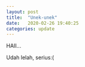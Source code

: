 ```yaml
---
layout: post
title:  "Unek-unek"
date:   2020-02-26 19:40:25
categories: update
---
```


HAII...

Udah lelah, serius:(
